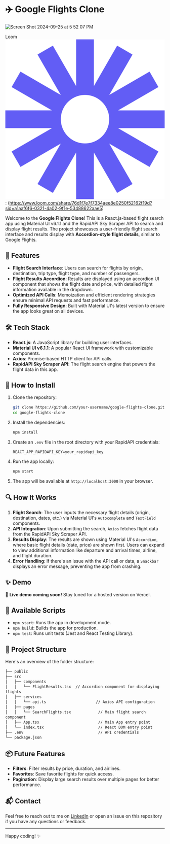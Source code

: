 # ✈️ Google Flights Clone

![Screen Shot 2024-09-25 at 5 52 07 PM](https://github.com/user-attachments/assets/a74444d1-4eca-4d58-ba9d-c55a749188dd)

Loom ![alt text](image.png): (https://www.loom.com/share/76d1f7e7f7334aee8e0250f52162f19d?sid=a1aaf6f6-0321-4a02-9f1e-53488622aae5)

Welcome to the **Google Flights Clone**! This is a React.js-based flight search app using Material UI v6.1.1 and the RapidAPI Sky Scraper API to search and display flight results. The project showcases a user-friendly flight search interface and results display with **Accordion-style flight details**, similar to Google Flights.

## 🚀 Features

- **Flight Search Interface**: Users can search for flights by origin, destination, trip type, flight type, and number of passengers.
- **Flight Results Accordion**: Results are displayed using an accordion UI component that shows the flight date and price, with detailed flight information available in the dropdown.
- **Optimized API Calls**: Memoization and efficient rendering strategies ensure minimal API requests and fast performance.
- **Fully Responsive Design**: Built with Material UI's latest version to ensure the app looks great on all devices.

## 🛠️ Tech Stack

- **React.js**: A JavaScript library for building user interfaces.
- **Material UI v6.1.1**: A popular React UI framework with customizable components.
- **Axios**: Promise-based HTTP client for API calls.
- **RapidAPI Sky Scraper API**: The flight search engine that powers the flight data in this app.

## 📝 How to Install

1. Clone the repository:

   ```bash
   git clone https://github.com/your-username/google-flights-clone.git
   cd google-flights-clone
   ```

2. Install the dependencies:

   ```bash
   npm install
   ```

3. Create an `.env` file in the root directory with your RapidAPI credentials:

   ```env
   REACT_APP_RAPIDAPI_KEY=your_rapidapi_key
   ```

4. Run the app locally:

   ```bash
   npm start
   ```

5. The app will be available at `http://localhost:3000` in your browser.

## 🔍 How It Works

1. **Flight Search**: The user inputs the necessary flight details (origin, destination, dates, etc.) via Material UI's `Autocomplete` and `TextField` components.
2. **API Integration**: Upon submitting the search, `Axios` fetches flight data from the RapidAPI Sky Scraper API.
3. **Results Display**: The results are shown using Material UI's `Accordion`, where basic flight details (date, price) are shown first. Users can expand to view additional information like departure and arrival times, airline, and flight duration.
4. **Error Handling**: If there's an issue with the API call or data, a `Snackbar` displays an error message, preventing the app from crashing.

## ✨ Demo

🚧 **Live demo coming soon!** Stay tuned for a hosted version on Vercel.

## 🤖 Available Scripts

- `npm start`: Runs the app in development mode.
- `npm build`: Builds the app for production.
- `npm test`: Runs unit tests (Jest and React Testing Library).

## 🧩 Project Structure

Here's an overview of the folder structure:

```
├── public
├── src
│   ├── components
│   │   └── FlightResults.tsx  // Accordion component for displaying flights
│   ├── services
│   │   └── api.ts                      // Axios API configuration
│   ├── pages
│   │   └── SearchFlights.tsx            // Main flight search component
│   ├── App.tsx                          // Main App entry point
│   └── index.tsx                        // React DOM entry point
├── .env                                 // API credentials
└── package.json
```

<!-- ## 📸 Screenshots
![Flight Search](https://via.placeholder.com/800x400?text=Flight+Search+UI)
_Flight search page with inputs for origin, destination, and travel details._ -->

<!-- ![Flight Results](https://via.placeholder.com/800x400?text=Flight+Results+Accordion)
_Accordion-style display of flight results with price and detailed information._ -->

## 📦 Future Features

- **Filters**: Filter results by price, duration, and airlines.
- **Favorites**: Save favorite flights for quick access.
- **Pagination**: Display large search results over multiple pages for better performance.

## 📬 Contact

Feel free to reach out to me on [LinkedIn](https://www.linkedin.com/in/jesse-beke/) or open an issue on this repository if you have any questions or feedback.

---

Happy coding! ✨
